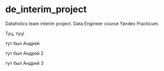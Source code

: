 # de_interim_project
Dataholics team interim project. Data Engineer course Yandex Practicum.

Туц, туц!

тут был Андрей


тут был Андрей 2

тут был Андрей 3
